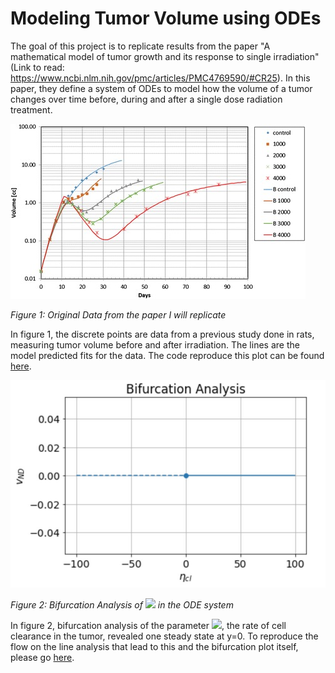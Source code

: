 # Modeling Tumor Volume using ODEs
The goal of this project is to replicate results from the paper "A mathematical model of tumor growth and its response to single irradiation"(Link to read: https://www.ncbi.nlm.nih.gov/pmc/articles/PMC4769590/#CR25). In this paper, they define a system of ODEs to model how the volume of a tumor changes over time before, during and after a single dose radiation treatment.

![original](12976_2016_32_Fig2_HTML.jpg) 

*Figure 1: Original Data from the paper I will replicate*

In figure 1, the discrete points are data from a previous study done in rats, measuring tumor volume before and after irradiation. The lines are the model predicted fits for the data. The code reproduce this plot can be found <a href="Project2.ipynb">here</a>.

![bifurcation](bifurcation.jpg)

*Figure 2: Bifurcation Analysis of ![](https://latex.codecogs.com/svg.image?\eta_{cl}&space;) in the ODE system*

In figure 2, bifurcation analysis of the parameter ![](https://latex.codecogs.com/svg.image?\eta_{cl}&space;), the rate of cell clearance in the tumor, revealed one steady state at y=0. To reproduce the flow on the line analysis that lead to this and the bifurcation plot itself, please go <a href="Project2.ipynb">here</a>.
